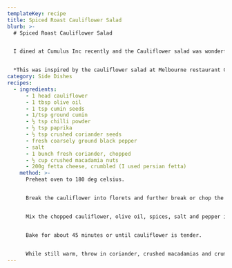 ```yaml
---
templateKey: recipe
title: Spiced Roast Cauliflower Salad
blurb: >-
  # Spiced Roast Cauliflower Salad


  I dined at Cumulus Inc recently and the Cauliflower salad was wonderful. I went looking for the recipe and came across this (see [Nibbledish](http://www.nibbledish.com/people/Chengaleng/recipes/spiced-roast-cauliflower-salad "Nibbledish")). To quote Nibbledish:


  *This was inspired by the cauliflower salad at Melbourne restaurant Cumulus Inc. and the Jamie Oliver roast cauliflower recipe. I loved the grainy yet tender texture of the chickpea-sized cauliflower bits. The natural sweetness is intensified by roasting.*
category: Side Dishes
recipes:
  - ingredients:
      - 1 head cauliflower
      - 1 tbsp olive oil
      - 1 tsp cumin seeds
      - 1/tsp ground cumin
      - ½ tsp chilli powder
      - ½ tsp paprika
      - ½ tsp crushed coriander seeds
      - fresh coarsely ground black pepper
      - salt
      - 1 bunch fresh coriander, chopped
      - ½ cup crushed macadamia nuts
      - 200g fetta cheese, crumbled (I used persian fetta)
    method: >-
      Preheat oven to 180 deg celsius.


      Break the cauliflower into florets and further break or chop the florets into corn kernel or chickpea sized bits. Chop the stems up as well.


      Mix the chopped cauliflower, olive oil, spices, salt and pepper in baking tray until the cauliflower is evenly coated.


      Bake for about 45 minutes or until cauliflower is tender.


      While still warm, throw in coriander, crushed macadamias and crumbled fetta. Give it all a quick stir to combine and serve warm.
---
```

